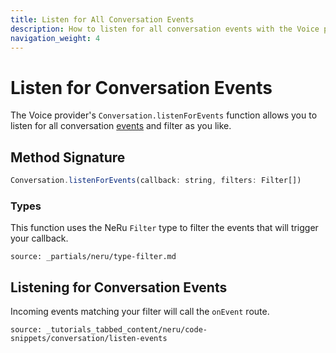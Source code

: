 ```yaml
---
title: Listen for All Conversation Events
description: How to listen for all conversation events with the Voice provider
navigation_weight: 4
---
```


# Listen for Conversation Events

The Voice provider's `Conversation.listenForEvents` function allows you to listen for all conversation [events](/conversation/concepts/event) and filter as you like.

## Method Signature
```javascript
Conversation.listenForEvents(callback: string, filters: Filter[])
```

### Types

This function uses the NeRu `Filter` type to filter the events that will trigger your callback. 

```partial
source: _partials/neru/type-filter.md
```

## Listening for Conversation Events

Incoming events matching your filter will call the `onEvent` route.

```tabbed_content
source: _tutorials_tabbed_content/neru/code-snippets/conversation/listen-events
```
